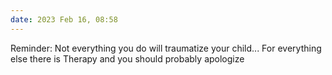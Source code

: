 ```yaml
---
date: 2023 Feb 16, 08:58
---
```


Reminder: Not everything you do will traumatize your child... For everything else there is Therapy and you should probably apologize

